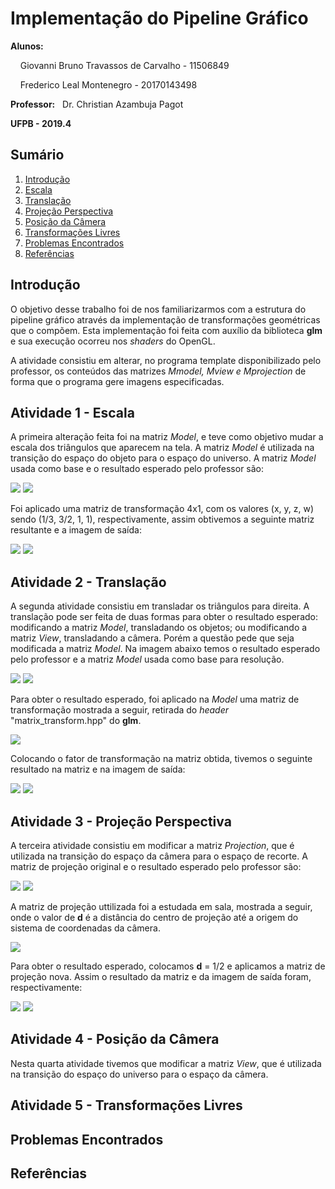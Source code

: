 <h1> Implementação do Pipeline Gráfico </h1>
<p><b>Alunos:</b> </p>
<p>&nbsp;&nbsp;&nbsp; Giovanni Bruno Travassos de Carvalho - 11506849</p>
<p>&nbsp;&nbsp;&nbsp;	Frederico Leal Montenegro - 20170143498</p>
<p><b>Professor:</b>&nbsp;&nbsp; Dr. Christian Azambuja Pagot</p>
<p><b>UFPB - 2019.4</b></p>

<h2> Sumário </h2> 
<ol>
	<li><a href="https://github.com/GiovanniBru/CG/tree/master/Trabalho%203%20-%20Implementa%C3%A7%C3%A3o%20do%20Pipeline%20Gr%C3%A1fico#introdu%C3%A7%C3%A3o">Introdução</a></li>
	<li><a href="https://github.com/GiovanniBru/CG/tree/master/Trabalho%203%20-%20Implementa%C3%A7%C3%A3o%20do%20Pipeline%20Gr%C3%A1fico#atividade-1---escala">Escala</a></li>
	<li><a href="https://github.com/GiovanniBru/CG/tree/master/Trabalho%203%20-%20Implementa%C3%A7%C3%A3o%20do%20Pipeline%20Gr%C3%A1fico#atividade-2---transla%C3%A7%C3%A3o">Translação</a></li>
	<li><a href="https://github.com/GiovanniBru/CG/tree/master/Trabalho%203%20-%20Implementa%C3%A7%C3%A3o%20do%20Pipeline%20Gr%C3%A1fico#atividade-3---proje%C3%A7%C3%A3o-perspectiva">Projeção Perspectiva</a></li>
	<li><a href="https://github.com/GiovanniBru/CG/tree/master/Trabalho%203%20-%20Implementa%C3%A7%C3%A3o%20do%20Pipeline%20Gr%C3%A1fico#atividade-4---posi%C3%A7%C3%A3o-da-c%C3%A2mera">Posição da Câmera</a></li>
	<li><a href="https://github.com/GiovanniBru/CG/tree/master/Trabalho%203%20-%20Implementa%C3%A7%C3%A3o%20do%20Pipeline%20Gr%C3%A1fico#atividade-5---transforma%C3%A7%C3%B5es-livres">Transformações Livres</a></li>
	<li><a href="https://github.com/GiovanniBru/CG/blob/master/Trabalho%203%20-%20Implementa%C3%A7%C3%A3o%20do%20Pipeline%20Gr%C3%A1fico/README.md#problemas-encontrados">Problemas Encontrados</a></li>
	<li><a href="https://github.com/GiovanniBru/CG/tree/master/Trabalho%203%20-%20Implementa%C3%A7%C3%A3o%20do%20Pipeline%20Gr%C3%A1fico#refer%C3%AAncias">Referências</a></li>
</ol>

<h2>Introdução</h2>
<p>O objetivo desse trabalho foi de nos familiarizarmos com a estrutura do pipeline gráfico através da implementação de transformações geométricas que o compõem. Esta implementação foi feita com auxílio da biblioteca <b>glm</b> e sua execução ocorreu nos <i>shaders</i> do OpenGL.</p>
<p>A atividade consistiu em alterar, no programa template disponibilizado pelo professor, os conteúdos das matrizes <i>Mmodel, Mview e Mprojection</i> de forma que o programa gere imagens especificadas.</p>

<h2>Atividade 1 - Escala</h2>
<p> A primeira alteração feita foi na matriz <i>Model</i>, e teve como objetivo mudar a escala dos triângulos que aparecem na tela. A matriz <i>Model</i> é utilizada na transição do espaço do objeto para o espaço do universo. A matriz <i>Model</i> usada como base e o resultado esperado pelo professor são:</p>
<img src = "https://github.com/GiovanniBru/CG/blob/master/Trabalho%203%20-%20Implementa%C3%A7%C3%A3o%20do%20Pipeline%20Gr%C3%A1fico/Imagens/model-original.jpeg">
<img src = "https://github.com/GiovanniBru/CG/blob/master/Trabalho%203%20-%20Implementa%C3%A7%C3%A3o%20do%20Pipeline%20Gr%C3%A1fico/Imagens/ativ1-prof.PNG">
<p>Foi aplicado uma matriz de transformação 4x1, com os valores (x, y, z, w) sendo (1/3, 3/2, 1, 1), respectivamente, assim obtivemos a seguinte matriz resultante e a imagem de saída:</p> 
<img src = "https://github.com/GiovanniBru/CG/blob/master/Trabalho%203%20-%20Implementa%C3%A7%C3%A3o%20do%20Pipeline%20Gr%C3%A1fico/Imagens/ativ1-matriz.jpeg">
<img src = "https://github.com/GiovanniBru/CG/blob/master/Trabalho%203%20-%20Implementa%C3%A7%C3%A3o%20do%20Pipeline%20Gr%C3%A1fico/Imagens/ativ1-resultado.PNG">

<h2>Atividade 2 - Translação</h2>
<p> A segunda atividade consistiu em transladar os triângulos para direita. A translação pode ser feita de duas formas para obter o resultado esperado: modificando a matriz <i>Model</i>, transladando os objetos; ou modificando a matriz <i>View</i>, transladando a câmera. Porém a questão pede que seja modificada a matriz <i>Model</i>. Na imagem abaixo temos o resultado esperado pelo professor e a matriz <i>Model</i> usada como base para resolução. </p>
<img src = "https://github.com/GiovanniBru/CG/blob/master/Trabalho%203%20-%20Implementa%C3%A7%C3%A3o%20do%20Pipeline%20Gr%C3%A1fico/Imagens/ativ2-prof.PNG">
<img src = "https://github.com/GiovanniBru/CG/blob/master/Trabalho%203%20-%20Implementa%C3%A7%C3%A3o%20do%20Pipeline%20Gr%C3%A1fico/Imagens/model-original.jpeg">
<p>Para obter o resultado esperado, foi aplicado na <i>Model</i> uma matriz de transformação mostrada a seguir, retirada do <i>header</i> "matrix_transform.hpp" do <b>glm</b>.  </p>
<img src = "https://github.com/GiovanniBru/CG/blob/master/Trabalho%203%20-%20Implementa%C3%A7%C3%A3o%20do%20Pipeline%20Gr%C3%A1fico/Imagens/ativ2-transform.jpg">
<p>Colocando o fator de transformação na matriz obtida, tivemos o seguinte resultado na matriz e na imagem de saída: </p>
<img src = "https://github.com/GiovanniBru/CG/blob/master/Trabalho%203%20-%20Implementa%C3%A7%C3%A3o%20do%20Pipeline%20Gr%C3%A1fico/Imagens/ativ2-matriz.jpg">
<img src = "https://github.com/GiovanniBru/CG/blob/master/Trabalho%203%20-%20Implementa%C3%A7%C3%A3o%20do%20Pipeline%20Gr%C3%A1fico/Imagens/ativ2-resultado.PNG">

<h2>Atividade 3 - Projeção Perspectiva</h2>
<p> A terceira atividade consistiu em modificar a matriz <i>Projection</i>, que é utilizada na transição do espaço da câmera para o espaço de recorte. A matriz de projeção original e o resultado esperado pelo professor são: </p>
<img src = "https://github.com/GiovanniBru/CG/blob/master/Trabalho%203%20-%20Implementa%C3%A7%C3%A3o%20do%20Pipeline%20Gr%C3%A1fico/Imagens/matriz-projection.PNG">
<img src = "https://github.com/GiovanniBru/CG/blob/master/Trabalho%203%20-%20Implementa%C3%A7%C3%A3o%20do%20Pipeline%20Gr%C3%A1fico/Imagens/ativ3-prof.PNG">
<p> A matriz de projeção uttilizada foi a estudada em sala, mostrada a seguir, onde o valor de <b>d</b> é a distância do centro de projeção até a origem do sistema de coordenadas da câmera. </p>
<img src = "https://github.com/GiovanniBru/CG/blob/master/Trabalho%203%20-%20Implementa%C3%A7%C3%A3o%20do%20Pipeline%20Gr%C3%A1fico/Imagens/projection.PNG">
<p>Para obter o resultado esperado, colocamos <b>d</b> = 1/2 e aplicamos a matriz de projeção nova. Assim o resultado da matriz e da imagem de saída foram, respectivamente: </p>
<img src = "https://github.com/GiovanniBru/CG/blob/master/Trabalho%203%20-%20Implementa%C3%A7%C3%A3o%20do%20Pipeline%20Gr%C3%A1fico/Imagens/ativ3-matriz.jpeg">
<img src = "https://github.com/GiovanniBru/CG/blob/master/Trabalho%203%20-%20Implementa%C3%A7%C3%A3o%20do%20Pipeline%20Gr%C3%A1fico/Imagens/ativ3-resultado.PNG">

<h2>Atividade 4 - Posição da Câmera</h2>
<p> Nesta quarta atividade tivemos que modificar a matriz <i>View</i>, que é utilizada na transição do espaço do universo para o espaço da câmera.   </p>

<h2>Atividade 5 - Transformações Livres</h2>
<p>    </p> 

<h2>Problemas Encontrados</h2>

<h2>Referências</h2>

<img src = "">
